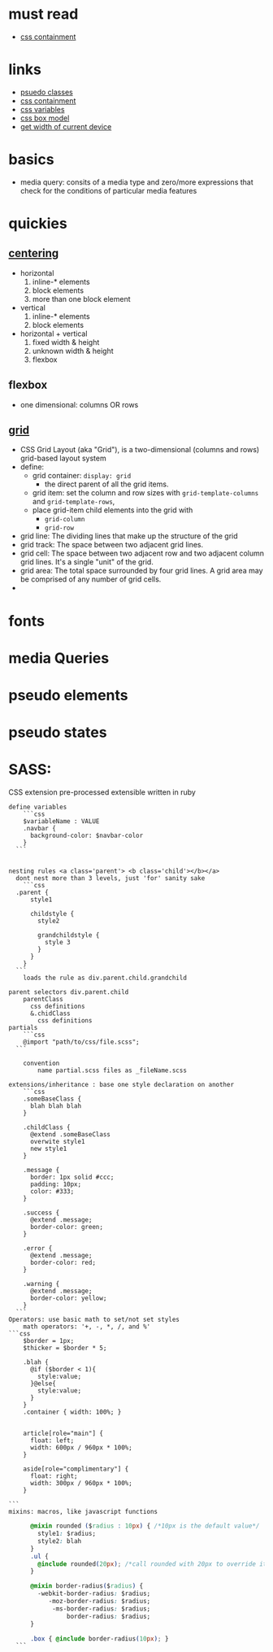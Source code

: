 # must read
  - [css containment](https://developers.google.com/web/updates/2016/06/css-containment)

# links
  - [psuedo classes](https://developer.mozilla.org/en-US/docs/Web/CSS/Pseudo-classes)
  - [css containment](https://developers.google.com/web/updates/2016/06/css-containment)
  - [css variables](https://developer.mozilla.org/en-US/docs/Web/CSS/Using_CSS_variables)
  - [css box model](https://developer.mozilla.org/en-US/docs/Learn/CSS/Introduction_to_CSS/Box_model#Types_of_CSS_boxes1)
  - [get width of current device](http://mydevice.io/)

# basics
  - media query: consits of a media type and zero/more expressions that check for the conditions of particular media features

# quickies
## [centering](https://css-tricks.com/centering-css-complete-guide/)
  - horizontal
    1. inline-* elements
    2. block elements
    3. more than one block element
  - vertical
    1. inline-* elements
    2. block elements
  - horizontal + vertical
    1. fixed width & height
    2. unknown width & height
    3. flexbox

## flexbox
  - one dimensional: columns OR rows


## [grid](https://css-tricks.com/snippets/css/complete-guide-grid/)
  - CSS Grid Layout (aka "Grid"), is a two-dimensional (columns and rows) grid-based layout system
  - define:
    - grid container: `display: grid`
      - the direct parent of all the grid items.
    - grid item: set the column and row sizes with `grid-template-columns` and `grid-template-rows`,
    - place grid-item child elements into the grid with
      - `grid-column`
      - `grid-row`
  - grid line: The dividing lines that make up the structure of the grid
  - grid track: The space between two adjacent grid lines.
  - grid cell: The space between two adjacent row and two adjacent column grid lines. It's a single "unit" of the grid.
  - grid area: The total space surrounded by four grid lines. A grid area may be comprised of any number of grid cells.
  -

# fonts
# media Queries
# pseudo elements
# pseudo states

# SASS:
  CSS extension
  pre-processed
  extensible
  written in ruby


	define variables
	    ```css
        $variableName : VALUE
  	    .navbar {
  	      background-color: $navbar-color
	    }
      ```


	nesting rules <a class='parent'> <b class='child'></b></a>
	  dont nest more than 3 levels, just 'for' sanity sake
	    ```css
      .parent {
	      style1

	      childstyle {
	        style2

	        grandchildstyle {
	          style 3
	        }
	      }
	    }
      ```
	    loads the rule as div.parent.child.grandchild

	parent selectors div.parent.child
	    parentClass
	      css definitions
	      &.chidClass
	        css definitions
	partials
	    ```css
        @import "path/to/css/file.scss";
      ```

	    convention
	        name partial.scss files as _fileName.scss

	extensions/inheritance : base one style declaration on another
	    ```css
        .someBaseClass {
  	      blah blah blah
  	    }

  	    .childClass {
  	      @extend .someBaseClass
  	      overwite style1
  	      new style1
  	    }

  	    .message {
  	      border: 1px solid #ccc;
  	      padding: 10px;
  	      color: #333;
  	    }

  	    .success {
  	      @extend .message;
  	      border-color: green;
  	    }

  	    .error {
  	      @extend .message;
  	      border-color: red;
  	    }

  	    .warning {
  	      @extend .message;
  	      border-color: yellow;
  	    }
      ```
	Operators: use basic math to set/not set styles
	    math operators: '+, -, *, /, and %'
    ```css
	    $border = 1px;
	    $thicker = $border * 5;

	    .blah {
	      @if ($border < 1){
	        style:value;
	      }@else{
	        style:value;
	      }
	    }
	    .container { width: 100%; }


	    article[role="main"] {
	      float: left;
	      width: 600px / 960px * 100%;
	    }

	    aside[role="complimentary"] {
	      float: right;
	      width: 300px / 960px * 100%;
	    }

    ```
	mixins: macros, like javascript functions
  ```css
	    @mixin rounded ($radius : 10px) { /*10px is the default value*/
	      style1: $radius;
	      style2: blah
	    }
	    .ul {
	      @include rounded(20px); /*call rounded with 20px to override its defualt value */
	    }

	    @mixin border-radius($radius) {
	      -webkit-border-radius: $radius;
	         -moz-border-radius: $radius;
	          -ms-border-radius: $radius;
	              border-radius: $radius;
	    }

	    .box { @include border-radius(10px); }
    ```
